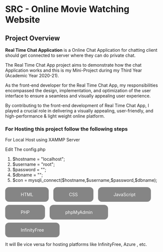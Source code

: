 <style>
  :root {
  --color-1: #0072c3;
  --bg-color-1: #f2f2f2;
  --bg-color-2: #fafafa;
  --bg-color-3: #ffffff;
  --input-box-color: #efefef;
  --input-box-border-color: #c7c7c7;
  --input-text-color: #626262;
  --input-label-color: #474747;
  --tag-color: #858585;

  --box-shadow-card: rgba(0, 0, 0, 0.05);
  --box-shadow-btn: rgba(0, 0, 0, 0.25);
  --box-shadow-nav: var(--box-shadow-btn);
  --stroke-color-2: var(--color-1);

  --footer-color: #000000;
  --text-color-1: var(--bg-color-3);
  --text-color-2: var(--footer-color);
  --stroke-color-1: var(--bg-color-3);
  --footer-border-color: var(--bg-color-3);

  --text-para: 400;
  --text-para-medium: 500;
  --heading-2: 600;
  --bold-text-para: 700;
  --heading-1: 800;
  --btn-text: var(--text-para-medium);
  --input-placeholder: var(--heading-2);

  /*Font Sizes using Clamp*/

  --profile-photo: clamp(16.25rem, 12.3026rem + 19.7368vw, 31.25rem);

  --text-heading-2: clamp(2.275rem, 1.5184rem + 3.7829vw, 5.15rem);

  --job-title: clamp(1.0838rem, 0.8535rem + 1.1513vw, 1.9588rem);

  --job-title-width: clamp(12.0988rem, 9.6905rem + 12.0411vw, 21.25rem);

  --svg-icon-size: clamp(2.1875rem, 1.9572rem + 1.1513vw, 3.0625rem);

  --btn-text-size: clamp(0.8125rem, 0.6151rem + 0.9868vw, 1.5625rem);

  --nav-head-size: clamp(1.25rem, 1.1184rem + 0.6579vw, 1.75rem);

  --font-heading-3: clamp(1.875rem, 1.2993rem + 2.8783vw, 4.0625rem);

  --font-paragraph: clamp(0.7188rem, 0.5789rem + 0.699vw, 1.25rem);

  --font-heading-4: clamp(1.5625rem, 1.1513rem + 2.0559vw, 3.125rem);

  --font-heading-4-small: clamp(1.4375rem, 1.1579rem + 1.398vw, 2.5rem);

  --font-heading-5: clamp(1.375rem, 0.9474rem + 2.1382vw, 3rem);

  --universal-btn-font: clamp(0.75rem, 0.6842rem + 0.3289vw, 1rem);

  --input-box-label: clamp(0.6875rem, 0.6382rem + 0.2467vw, 0.875rem);

  --placeholder-font: clamp(0.6875rem, 0.6053rem + 0.4112vw, 1rem);

  --font-heading-6: clamp(1rem, 0.9342rem + 0.3289vw, 1.25rem);

  --copyright-font: clamp(0.75rem, 0.6842rem + 0.3289vw, 1rem);

}
  
  .tags {
  font-size: var(--universal-btn-font);
  background-color: var(--tag-color);
  padding: 15px 50px;
  color: var(--text-color-1);
  border-radius: 12px;
}

.tools-used-tags {
  width: 100%;
  display: flex;
  flex-wrap: wrap;
  gap: 10px 15px;
}
</style>
<h1>SRC - Online Movie Watching Website</h1>

<h2>Project Overview</h2>

<p class="paragraph gap">
<b>Real Time Chat Application</b> is a Online Chat Application for chatting
client should get connected to server where they can do
private chat.

</p>

<p class="paragraph gap">
The Real Time Chat App project aims to demonstrate how the chat Application works
and this is my Mini-Project during my Third Year (Academic Year 2020-21). 
</p>

<p class="paragraph gap">As the front-end developer for the Real Time Chat App, my
responsibilities
encompassed the design, implementation, and optimization of the user interface to ensure a
seamless and visually appealing user experience.
</p>

<p class="paragraph gap">By contributing to the front-end development of Real Time Chat App,
I played a
crucial role in delivering a visually appealing, user-friendly, and high-performance & light weight online
platform.</p>

<h3>For Hosting this project follow the following steps</h3>

<p>For Local Host using XAMMP Server </p>
<p>Edit The config.php </p>
<ol>
<li>$hostname = "localhost"; </li>
<li>$username = "root"; </li>
<li>$password = ""; </li>
<li>$dbname = "<name_of_database>"; </li>
<li>$con = mysqli_connect($hostname,$username,$password,$dbname); </li>
</ol>

<div class="tools-used-tags">
    <span class="tags">HTML</span>
    <span class="tags">CSS</span>
    <span class="tags">JavaScript</span>
    <span class="tags">PHP</span>
    <span class="tags">phpMyAdmin</span>
    <span class="tags">InfinityFree</span>
</div>

<p>It will Be vice versa for hosting platforms like InfinityFree, Azure , etc.</p>
